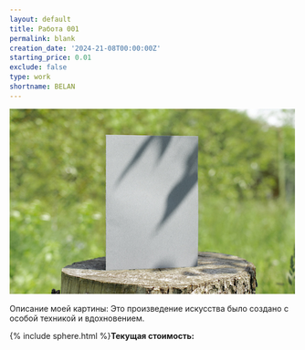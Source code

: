```yaml
---
layout: default
title: Работа 001
permalink: blank
creation_date: '2024-21-08T00:00:00Z'
starting_price: 0.01
exclude: false
type: work
shortname: BELAN
---
```


![Фото картины](blank-bifold-white-card-standing-wooden-desk-outdoor-with-floral-shadow-blurred-nature-background.jpg)

<p>Описание моей картины: Это произведение искусства было создано с особой техникой и вдохновением.</p>

<!-- Элемент, где будет отображаться стоимость -->
<p>{% include sphere.html %}<strong>Текущая стоимость:</strong> <span id="price"></span></p>

<!-- Элемент для передачи данных в JavaScript через data-* атрибуты -->
<div id="art-data"
     data-creation-date="{{ page.creation_date }}"
     data-starting-price="{{ page.starting_price }}">
</div>

<script>
  // Получение данных из data-* атрибутов
  const artData = document.getElementById('art-data');
  const startingPrice = parseFloat(artData.getAttribute('data-starting-price'));
  const creationDate = new Date(artData.getAttribute('data-creation-date'));

  // Обновление цены каждую секунду
  function updatePrice() {
    const now = new Date();
    const secondsElapsed = Math.floor((now - creationDate) / 1000);
    const currentPrice = startingPrice + (secondsElapsed * 0.01);
    document.getElementById('price').innerText = `$${currentPrice.toFixed(2)}`;
  }

  // Обновляем цену при загрузке страницы
  updatePrice();

  // И продолжаем обновлять каждые 1000 миллисекунд (1 секунда)
  setInterval(updatePrice, 1000);
</script>
